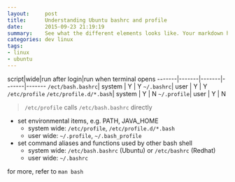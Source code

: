```yaml
---
layout:     post
title:      Understanding Ubuntu bashrc and profile
date:       2015-09-23 21:19:19
summary:    See what the different elements looks like. Your markdown has never looked better. I promise.
categories: dev linux
tags:
- linux
- ubuntu
---
```



script|wide|run after login|run when terminal opens
-------|-------|-------|-------|-------
`/ect/bash.bashrc`| system | Y | Y
`~/.bashrc`| user | Y | Y
`/etc/profile` `/etc/profile.d/*.bash`| system | Y | N
`~/.profile`| user | Y | N

> `/etc/profile` calls `/etc/bash.bashrc` directly


* set environmental items, e.g. PATH, JAVA_HOME
  * system wide: `/etc/profile`, `/etc/profile.d/*.bash`
  * user wide: `~/.profile`, `~/.bash_profile`
* set command aliases and functions used by other bash shell
  * system wide: `/etc/bash.bashrc` (Ubuntu) or `/etc/bashrc` (Redhat)
  * user wide: `~/.bashrc`

for more, refer to `man bash`


